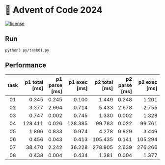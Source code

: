 # 🎄 Advent of Code 2024

[![license](https://img.shields.io/badge/license-MIT-blue.svg)](https://github.com/ZepZep/advent-of-code-2023/blob/main/LICENSE)

## Run
```
python3 py/task01.py
```

## Performance
| task | p1 total [ms] | p1 parse [ms] | p1 exec [ms]  | p2 total [ms] | p2 parse [ms] | p2 exec [ms]  |
|:----:|--------------:|--------------:|--------------:|--------------:|--------------:|--------------:|
|  01  |      0.345    |      0.245    |      0.100    |      1.449    |      0.248    |      1.201    |
|  02  |      3.377    |      2.664    |      0.714    |      5.433    |      2.678    |      2.755    |
|  03  |      0.747    |      0.002    |      0.745    |      1.330    |      0.002    |      1.328    |
|  04  |    128.411    |      0.026    |    128.385    |     99.783    |      0.022    |     99.761    |
|  05  |      1.806    |      0.833    |      0.974    |      4.278    |      0.829    |      3.449    |
|  06  |      0.456    |      0.043    |      0.413    |    105.435    |      0.141    |    105.294    |
|  07  |     38.470    |      2.242    |     36.228    |    278.905    |      2.639    |    276.266    |
|  08  |      0.438    |      0.004    |      0.434    |      1.381    |      0.004    |      1.377    |

